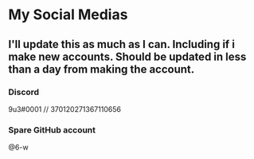 My Social Medias
======

## I'll update this as much as I can. Including if i make new accounts. Should be updated in less than a day from making the account.

### Discord
9u3#0001 // 370120271367110656

### Spare GitHub account
@6-w
